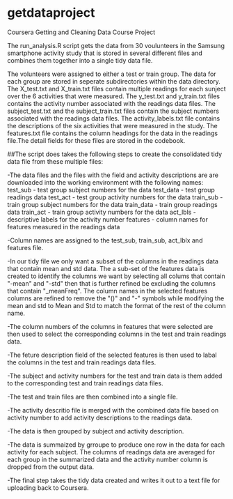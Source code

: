 # getdataproject
Coursera Getting and Cleaning Data Course Project

The run_analysis.R script gets the data from 30 voulunteers in the Samsung smartphone activity study that is stored in several different files and combines them together into a single tidy data file.

The volunteers were assigned to either a test or train group. The data for each group are stored in seperate subdirectories within the data directory. The X_test.txt and X_train.txt files contain multiple readings for each sunject over the 6 activities that were measured. The y_test.txt and y_train.txt files contains the activity number associated with the readings data files. The subject_test.txt and the subject_train.txt files contain the subject numbers associated with the readings data files. The activity_labels.txt file contains the descriptions of the six activities that were measured in the study. The features.txt file contains the column headings for the data in the readings file.The detail fields for these files are stored in the codebook.

##The script does takes the following steps to create the consolidated tidy data file from these multiple files:

-The data files and the files with the field and activity descriptions are are downloaded into the working environment with the following names:
test_sub - test group subject numbers for the data
test_data - test group readings data
test_act - test group activity numbers for the data 
train_sub - train group subject numbers for the data
train_data - train group readings data
train_act - train group activity numbers for the data 
act_lbls - descriptive labels for the activity number
features - column names for features measured in the readings data 

-Column names are assigned to the test_sub, train_sub, act_lblx and features file.

-In our tidy file we only want a subset of the columns in the readings data that contain mean and std data. The a sub-set of the features data is created to identify the columns we want by selecting all colums that contain "-mean" and "-std" then that is further refined be excluding the columns that contain "_meanFreq". The column names in the selected features columns are refined to remove the "()" and "-" symbols while modifying the mean and std to Mean and Std to match the format of the rest of the column name. 

-The column numbers of the columns in features that were selected are then used to select the corresponding columns in the test and train readings data.

-The feture description field of the selected features is then used to labal the columns in the test and train readings data files.

-The subject and activity numbers for the test and train data is them added to the corresponding test and train readings data files.

-The test and train files are then combined into a single file.

-The activity descritio file is merged with the combined data file based on activity number to add activity descriptions to the readings data.

-The data is then grouped by subject and activity description.

-The data is summaized by grroupe to produce one row in the data for each activity for each subject. The columns of readings data are averaged for each group in the summarized data and the activity number column is dropped from the output data.

-The final step takes the tidy data created and writes it out to a text file for uploading back to Coursera.




